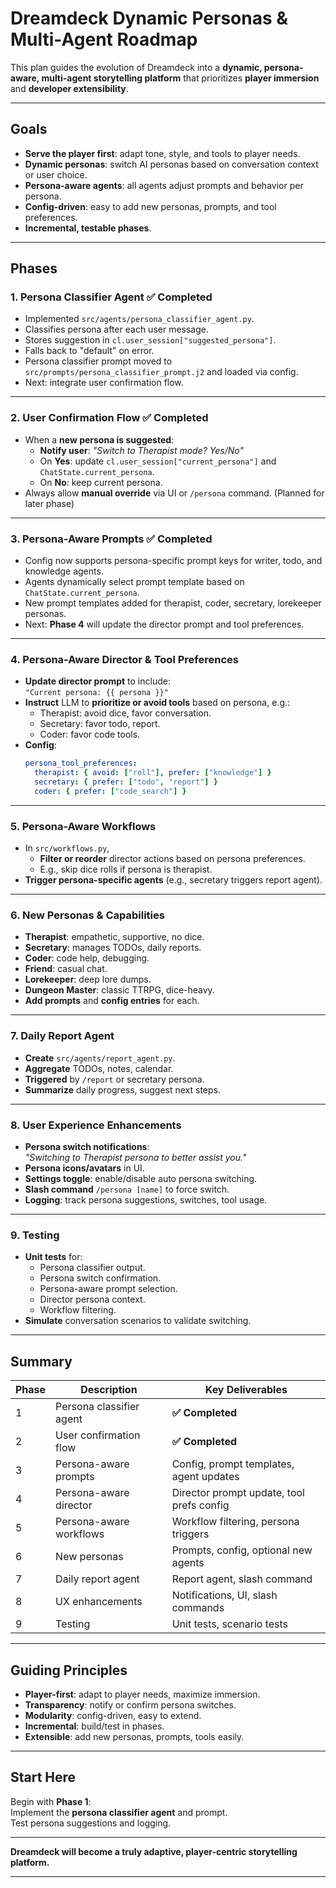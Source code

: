 # Dreamdeck Dynamic Personas & Multi-Agent Roadmap

This plan guides the evolution of Dreamdeck into a **dynamic, persona-aware, multi-agent storytelling platform** that prioritizes **player immersion** and **developer extensibility**.

---

## **Goals**

- **Serve the player first**: adapt tone, style, and tools to player needs.
- **Dynamic personas**: switch AI personas based on conversation context or user choice.
- **Persona-aware agents**: all agents adjust prompts and behavior per persona.
- **Config-driven**: easy to add new personas, prompts, and tool preferences.
- **Incremental, testable phases**.

---

## **Phases**

### **1. Persona Classifier Agent** ✅ **Completed**

- Implemented `src/agents/persona_classifier_agent.py`.
- Classifies persona after each user message.
- Stores suggestion in `cl.user_session["suggested_persona"]`.
- Falls back to "default" on error.
- Persona classifier prompt moved to `src/prompts/persona_classifier_prompt.j2` and loaded via config.
- Next: integrate user confirmation flow.

---

### **2. User Confirmation Flow** ✅ **Completed**

- When a **new persona is suggested**:
  - **Notify user**: _"Switch to Therapist mode? Yes/No"_
  - On **Yes**: update `cl.user_session["current_persona"]` and `ChatState.current_persona`.
  - On **No**: keep current persona.
- Always allow **manual override** via UI or `/persona` command. (Planned for later phase)

---

### **3. Persona-Aware Prompts** ✅ **Completed**

- Config now supports persona-specific prompt keys for writer, todo, and knowledge agents.
- Agents dynamically select prompt template based on `ChatState.current_persona`.
- New prompt templates added for therapist, coder, secretary, lorekeeper personas.
- Next: **Phase 4** will update the director prompt and tool preferences.

---

### **4. Persona-Aware Director & Tool Preferences**

- **Update director prompt** to include:  
  `"Current persona: {{ persona }}"`
- **Instruct** LLM to **prioritize or avoid tools** based on persona, e.g.:
  - Therapist: avoid dice, favor conversation.
  - Secretary: favor todo, report.
  - Coder: favor code tools.
- **Config**:  
  ```yaml
  persona_tool_preferences:
    therapist: { avoid: ["roll"], prefer: ["knowledge"] }
    secretary: { prefer: ["todo", "report"] }
    coder: { prefer: ["code_search"] }
  ```

---

### **5. Persona-Aware Workflows**

- In `src/workflows.py`,  
  - **Filter or reorder** director actions based on persona preferences.
  - E.g., skip dice rolls if persona is therapist.
- **Trigger persona-specific agents** (e.g., secretary triggers report agent).

---

### **6. New Personas & Capabilities**

- **Therapist**: empathetic, supportive, no dice.
- **Secretary**: manages TODOs, daily reports.
- **Coder**: code help, debugging.
- **Friend**: casual chat.
- **Lorekeeper**: deep lore dumps.
- **Dungeon Master**: classic TTRPG, dice-heavy.
- **Add prompts** and **config entries** for each.

---

### **7. Daily Report Agent**

- **Create** `src/agents/report_agent.py`.
- **Aggregate** TODOs, notes, calendar.
- **Triggered** by `/report` or secretary persona.
- **Summarize** daily progress, suggest next steps.

---

### **8. User Experience Enhancements**

- **Persona switch notifications**:  
  _"Switching to Therapist persona to better assist you."_
- **Persona icons/avatars** in UI.
- **Settings toggle**: enable/disable auto persona switching.
- **Slash command** `/persona [name]` to force switch.
- **Logging**: track persona suggestions, switches, tool usage.

---

### **9. Testing**

- **Unit tests** for:
  - Persona classifier output.
  - Persona switch confirmation.
  - Persona-aware prompt selection.
  - Director persona context.
  - Workflow filtering.
- **Simulate** conversation scenarios to validate switching.

---

## **Summary**

| Phase | Description                          | Key Deliverables                          |
|--------|--------------------------------------|-------------------------------------------|
| 1      | Persona classifier agent             | **✅ Completed**                          |
| 2      | User confirmation flow               | **✅ Completed**                          |
| 3      | Persona-aware prompts                | Config, prompt templates, agent updates   |
| 4      | Persona-aware director               | Director prompt update, tool prefs config |
| 5      | Persona-aware workflows              | Workflow filtering, persona triggers      |
| 6      | New personas                         | Prompts, config, optional new agents      |
| 7      | Daily report agent                   | Report agent, slash command               |
| 8      | UX enhancements                      | Notifications, UI, slash commands         |
| 9      | Testing                              | Unit tests, scenario tests                |

---

## **Guiding Principles**

- **Player-first**: adapt to player needs, maximize immersion.
- **Transparency**: notify or confirm persona switches.
- **Modularity**: config-driven, easy to extend.
- **Incremental**: build/test in phases.
- **Extensible**: add new personas, prompts, tools easily.

---

## **Start Here**

Begin with **Phase 1**:  
Implement the **persona classifier agent** and prompt.  
Test persona suggestions and logging.

---

**Dreamdeck will become a truly adaptive, player-centric storytelling platform.**

---
